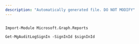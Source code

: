 ```yaml
---
description: "Automatically generated file. DO NOT MODIFY"
---
```


```powershellv2

Import-Module Microsoft.Graph.Reports

Get-MgAuditLogSignIn -SignInId $signInId

```